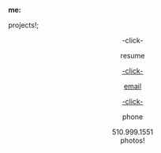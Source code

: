 **me:**

projects!;
<div align="center">-click-

resume
<a href="test.docx" download>
<div align="center">-click-
 
email
<div align="center">-click-</a><br> 

phone
<div align="center"> 510.999.1551

<div align="center"> photos!
